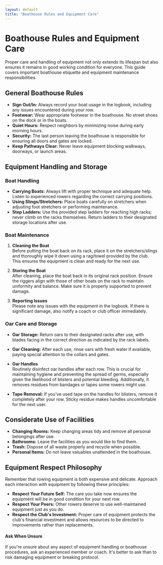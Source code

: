 ```yaml
---
layout: default
title: "Boathouse Rules and Equipment Care"
---
```


# Boathouse Rules and Equipment Care

Proper care and handling of equipment not only extends its lifespan but also ensures it remains in good working condition for everyone. This guide covers important boathouse etiquette and equipment maintenance responsibilities.

## General Boathouse Rules

* **Sign Out/In:** Always record your boat usage in the logbook, including any issues encountered during your row.
* **Footwear:** Wear appropriate footwear in the boathouse. No street shoes on the dock or in the boats.
* **Quiet Hours:** Respect neighbors by minimizing noise during early morning hours.
* **Security:** The last person leaving the boathouse is responsible for ensuring all doors and gates are locked.
* **Keep Pathways Clear:** Never leave equipment blocking walkways, doorways, or launch areas.

## Equipment Handling and Storage

### Boat Handling

* **Carrying Boats:** Always lift with proper technique and adequate help. Listen to experienced rowers regarding the correct carrying positions.
* **Using Slings/Stretchers:** Place boats carefully on stretchers when adjusting foot stretchers or performing maintenance.
* **Step Ladders:** Use the provided step ladders for reaching high racks; never climb on the racks themselves. Return ladders to their designated storage locations after use.

### Boat Maintenance

1. **Cleaning the Boat**  
   Before putting the boat back on its rack, place it on the stretchers/slings and thoroughly wipe it down using a rag/towel provided by the club. This ensures the equipment is clean and ready for the next use.

2. **Storing the Boat**  
   After cleaning, place the boat back in its original rack position. Ensure the riggers align with those of other boats on the rack to maintain uniformity and balance. Make sure it is properly supported to prevent damage.

3. **Reporting Issues**  
   Please note any issues with the equipment in the logbook. If there is significant damage, also notify a coach or club officer immediately.

### Oar Care and Storage

* **Oar Storage:** Return oars to their designated racks after use, with blades facing in the correct direction as indicated by the rack labels.

* **Oar Cleaning:** After each use, rinse oars with fresh water if available, paying special attention to the collars and gates.

* **Oar Handles**  
   Routinely disinfect oar handles after each row. This is crucial for maintaining hygiene and preventing the spread of germs, especially given the likelihood of blisters and potential bleeding. Additionally, it removes residues from bandages or tapes some rowers might use.

* **Tape Removal:** If you've used tape on the handles for blisters, remove it completely after your row. Sticky residue makes handles uncomfortable for the next user.

## Considerate Use of Facilities

* **Changing Rooms:** Keep changing areas tidy and remove all personal belongings after use.
* **Bathrooms:** Leave the facilities as you would like to find them.
* **Trash:** Dispose of all waste properly and recycle when possible.
* **Personal Items:** Do not leave valuables unattended in the boathouse.

## Equipment Respect Philosophy

Remember that rowing equipment is both expensive and delicate. Approach each interaction with equipment by following these principles:

* **Respect Your Future Self:** The care you take now ensures the equipment will be in good condition for your next row.
* **Respect Your Peers:** Other rowers deserve to use well-maintained equipment just as you do.
* **Respect the Club's Investment:** Proper care of equipment protects the club's financial investment and allows resources to be directed to improvements rather than replacements.

<div class="info-box tip">
  <h4>Ask When Unsure</h4>
  <p>If you're unsure about any aspect of equipment handling or boathouse procedures, ask an experienced member or coach. It's better to ask than to risk damaging equipment or breaking protocol.</p>
</div>